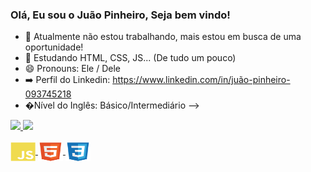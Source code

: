 ### Olá, Eu sou o Juão Pinheiro, Seja bem vindo!

- 📍 Atualmente não estou trabalhando, mais estou em busca de uma oportunidade!
- 📖 Estudando  HTML, CSS, JS... (De tudo um pouco)
- 😄 Pronouns: Ele / Dele
- ➡️ Perfil do Linkedin: https://www.linkedin.com/in/juão-pinheiro-093745218
- �Nível do Inglês: Básico/Intermediário
-->

 <div>
  <a href="https://github.com/JuaoPinheiro">
  <img height="180em" src="https://github-readme-stats.vercel.app/api?username=JuaoPinheiro&show_icons=true&theme=dark&include_all_commits=true&count_private=true"/>
  <img height="180em" src="https://github-readme-stats.vercel.app/api/top-langs/?username=JuaoPinheiro&layout=compact&langs_count=7&theme=dark"/>
</div>

<div style="display: inline_block"><br>
  <img align="center" alt="Rafa-Js" height="30" width="40" src="https://raw.githubusercontent.com/devicons/devicon/master/icons/javascript/javascript-plain.svg">
  <img align="center" alt="Rafa-HTML" height="30" width="40" src="https://raw.githubusercontent.com/devicons/devicon/master/icons/html5/html5-original.svg">
  <img align="center" alt="Rafa-CSS" height="30" width="40" src="https://raw.githubusercontent.com/devicons/devicon/master/icons/css3/css3-original.svg">
</div>
